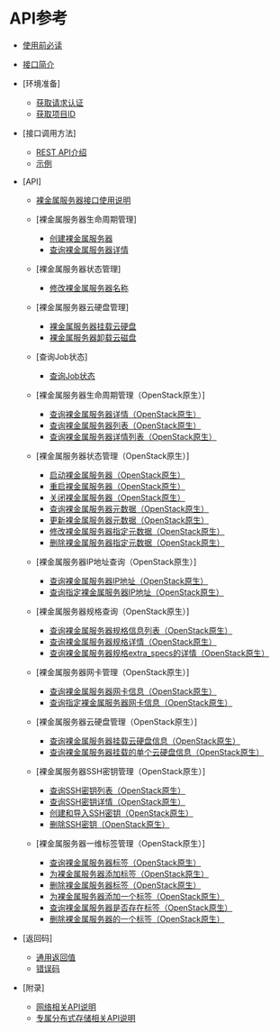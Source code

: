 # API参考

-   [使用前必读](使用前必读.md)
-   [接口简介](接口简介.md)
-   [环境准备]
    -   [获取请求认证](获取请求认证.md)
    -   [获取项目ID](获取项目ID.md)

-   [接口调用方法]
    -   [REST API介绍](REST-API介绍.md)
    -   [示例](示例.md)

-   [API]
    -   [裸金属服务器接口使用说明](裸金属服务器接口使用说明.md)
    -   [裸金属服务器生命周期管理]
        -   [创建裸金属服务器](创建裸金属服务器.md)
        -   [查询裸金属服务器详情](查询裸金属服务器详情.md)

    -   [裸金属服务器状态管理]
        -   [修改裸金属服务器名称](修改裸金属服务器名称.md)

    -   [裸金属服务器云硬盘管理]
        -   [裸金属服务器挂载云硬盘](裸金属服务器挂载云硬盘.md)
        -   [裸金属服务器卸载云磁盘](裸金属服务器卸载云磁盘.md)

    -   [查询Job状态]
        -   [查询Job状态](查询Job状态.md)

    -   [裸金属服务器生命周期管理（OpenStack原生）]
        -   [查询裸金属服务器详情（OpenStack原生）](查询裸金属服务器详情（OpenStack原生）.md)
        -   [查询裸金属服务器列表（OpenStack原生）](查询裸金属服务器列表（OpenStack原生）.md)
        -   [查询裸金属服务器详情列表（OpenStack原生）](查询裸金属服务器详情列表（OpenStack原生）.md)

    -   [裸金属服务器状态管理（OpenStack原生）]
        -   [启动裸金属服务器（OpenStack原生）](启动裸金属服务器（OpenStack原生）.md)
        -   [重启裸金属服务器（OpenStack原生）](重启裸金属服务器（OpenStack原生）.md)
        -   [关闭裸金属服务器（OpenStack原生）](关闭裸金属服务器（OpenStack原生）.md)
        -   [查询裸金属服务器元数据（OpenStack原生）](查询裸金属服务器元数据（OpenStack原生）.md)
        -   [更新裸金属服务器元数据（OpenStack原生）](更新裸金属服务器元数据（OpenStack原生）.md)
        -   [修改裸金属服务器指定元数据（OpenStack原生）](修改裸金属服务器指定元数据（OpenStack原生）.md)
        -   [删除裸金属服务器指定元数据（OpenStack原生）](删除裸金属服务器指定元数据（OpenStack原生）.md)

    -   [裸金属服务器IP地址查询（OpenStack原生）]
        -   [查询裸金属服务器IP地址（OpenStack原生）](查询裸金属服务器IP地址（OpenStack原生）.md)
        -   [查询指定裸金属服务器IP地址（OpenStack原生）](查询指定裸金属服务器IP地址（OpenStack原生）.md)

    -   [裸金属服务器规格查询（OpenStack原生）]
        -   [查询裸金属服务器规格信息列表（OpenStack原生）](查询裸金属服务器规格信息列表（OpenStack原生）.md)
        -   [查询裸金属服务器规格详情（OpenStack原生）](查询裸金属服务器规格详情（OpenStack原生）.md)
        -   [查询裸金属服务器规格extra\_specs的详情（OpenStack原生）](查询裸金属服务器规格extra_specs的详情（OpenStack原生）.md)

    -   [裸金属服务器网卡管理（OpenStack原生）]
        -   [查询裸金属服务器网卡信息（OpenStack原生）](查询裸金属服务器网卡信息（OpenStack原生）.md)
        -   [查询指定裸金属服务器网卡信息（OpenStack原生）](查询指定裸金属服务器网卡信息（OpenStack原生）.md)

    -   [裸金属服务器云硬盘管理（OpenStack原生）]
        -   [查询裸金属服务器挂载云硬盘信息（OpenStack原生）](查询裸金属服务器挂载云硬盘信息（OpenStack原生）.md)
        -   [查询裸金属服务器挂载的单个云硬盘信息（OpenStack原生）](查询裸金属服务器挂载的单个云硬盘信息（OpenStack原生）.md)

    -   [裸金属服务器SSH密钥管理（OpenStack原生）]
        -   [查询SSH密钥列表（OpenStack原生）](查询SSH密钥列表（OpenStack原生）.md)
        -   [查询SSH密钥详情（OpenStack原生）](查询SSH密钥详情（OpenStack原生）.md)
        -   [创建和导入SSH密钥（OpenStack原生）](创建和导入SSH密钥（OpenStack原生）.md)
        -   [删除SSH密钥（OpenStack原生）](删除SSH密钥（OpenStack原生）.md)

    -   [裸金属服务器一维标签管理（OpenStack原生）]
        -   [查询裸金属服务器标签（OpenStack原生）](查询裸金属服务器标签（OpenStack原生）.md)
        -   [为裸金属服务器添加标签（OpenStack原生）](为裸金属服务器添加标签（OpenStack原生）.md)
        -   [删除裸金属服务器标签（OpenStack原生）](删除裸金属服务器标签（OpenStack原生）.md)
        -   [为裸金属服务器添加一个标签（OpenStack原生）](为裸金属服务器添加一个标签（OpenStack原生）.md)
        -   [查询裸金属服务器是否存在标签（OpenStack原生）](查询裸金属服务器是否存在标签（OpenStack原生）.md)
        -   [删除裸金属服务器的一个标签（OpenStack原生）](删除裸金属服务器的一个标签（OpenStack原生）.md)


-   [返回码]
    -   [通用返回值](通用返回值.md)
    -   [错误码](错误码.md)

-   [附录]
    -   [网络相关API说明](网络相关API说明.md)
    -   [专属分布式存储相关API说明](专属分布式存储相关API说明.md)

